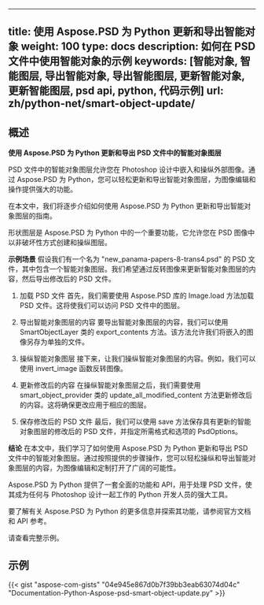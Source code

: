 
---
title: 使用 Aspose.PSD 为 Python 更新和导出智能对象
weight: 100
type: docs
description: 如何在 PSD 文件中使用智能对象的示例
keywords: [智能对象, 智能图层, 导出智能对象, 导出智能图层, 更新智能对象, 更新智能图层, psd api, python, 代码示例]
url: zh/python-net/smart-object-update/
---

## **概述**

**使用 Aspose.PSD 为 Python 更新和导出 PSD 文件中的智能对象图层**

PSD 文件中的智能对象图层允许您在 Photoshop 设计中嵌入和操纵外部图像。通过 Aspose.PSD 为 Python，您可以轻松更新和导出智能对象图层，为图像编辑和操作提供强大的功能。

在本文中，我们将逐步介绍如何使用 Aspose.PSD 为 Python 更新和导出智能对象图层的指南。

形状图层是 Aspose.PSD 为 Python 中的一个重要功能，它允许您在 PSD 图像中以非破坏性方式创建和操纵图层。

**示例场景**
假设我们有一个名为 "new_panama-papers-8-trans4.psd" 的 PSD 文件，其中包含一个智能对象图层。我们希望通过反转图像来更新智能对象图层的内容，然后导出修改后的 PSD 文件。

1. 加载 PSD 文件
首先，我们需要使用 Aspose.PSD 库的 Image.load 方法加载 PSD 文件。这将使我们可以访问 PSD 文件中的图层。

2. 导出智能对象图层的内容
要导出智能对象图层的内容，我们可以使用 SmartObjectLayer 类的 export_contents 方法。该方法允许我们将嵌入的图像另存为单独的文件。

3. 操纵智能对象图层
接下来，让我们操纵智能对象图层的内容。例如，我们可以使用 invert_image 函数反转图像。

4. 更新修改后的内容
在操纵智能对象图层之后，我们需要使用 smart_object_provider 类的 update_all_modified_content 方法更新修改后的内容。这将确保更改应用于相应的图层。

5. 保存修改后的 PSD 文件
最后，我们可以使用 save 方法保存具有更新的智能对象图层的修改后的 PSD 文件，并指定所需格式和选项的 PsdOptions。

**结论**
在本文中，我们学习了如何使用 Aspose.PSD 为 Python 更新和导出 PSD 文件中的智能对象图层。通过按照提供的步骤操作，您可以轻松操纵和导出智能对象图层的内容，为图像编辑和定制打开了广阔的可能性。

Aspose.PSD 为 Python 提供了一套全面的功能和 API，用于处理 PSD 文件，使其成为任何与 Photoshop 设计一起工作的 Python 开发人员的强大工具。

要了解有关 Aspose.PSD 为 Python 的更多信息并探索其功能，请参阅官方文档和 API 参考。

请查看完整示例。

## **示例**
{{< gist "aspose-com-gists" "04e945e867d0b7f39bb3eab63074d04c" "Documentation-Python-Aspose-psd-smart-object-update.py" >}}
